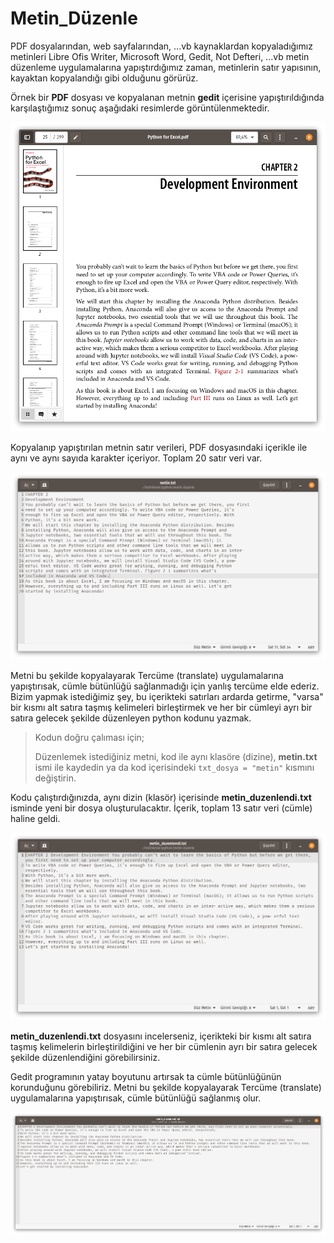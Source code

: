 # Metin_Düzenle

PDF dosyalarından, web sayfalarından, ...vb kaynaklardan kopyaladığımız metinleri Libre Ofis Writer, Microsoft Word, Gedit, Not Defteri, ...vb metin düzenleme  uygulamalarına yapıştırdığımız zaman, metinlerin satır yapısının, kayaktan kopyalandığı gibi olduğunu görürüz. 

Örnek bir **PDF** dosyası ve kopyalanan metnin **gedit** içerisine yapıştırıldığında karşılaştığımız sonuç aşağıdaki resimlerde görüntülenmektedir.

![pdf](img/01.png)

Kopyalanıp yapıştırılan metnin satır verileri, PDF dosyasındaki içerikle ile aynı ve aynı sayıda karakter içeriyor.   Toplam 20 satır veri var.

![gedit1](img/02.png)

Metni bu şekilde kopyalayarak Tercüme (translate) uygulamalarına yapıştırısak, cümle bütünlüğü sağlanmadığı için yanlış tercüme elde ederiz. Bizim yapmak istediğimiz şey, bu içerikteki satırları ardarda getirme, "varsa" bir kısmı alt satıra taşmış kelimeleri birleştirmek ve her bir cümleyi ayrı bir satıra gelecek şekilde düzenleyen python kodunu yazmak.

> Kodun doğru çalıması için;
> 
> Düzenlemek istediğiniz metni, kod ile aynı klasöre (dizine), **metin.txt** ismi ile kaydedin ya da kod içerisindeki `txt_dosya = "metin"` kısmını değiştirin.

Kodu çalıştırdığınızda, aynı dizin (klasör) içerisinde **metin_duzenlendi.txt** isminde yeni bir dosya oluşturulacaktır. İçerik, toplam 13 satır veri (cümle) haline geldi.

![gedit2](img/03.png)

**metin_duzenlendi.txt** dosyasını incelerseniz, içerikteki bir kısmı alt satıra taşmış kelimelerin birleştirildiğini ve her bir cümlenin ayrı bir satıra gelecek şekilde düzenlendiğini görebilirsiniz.

Gedit programının yatay boyutunu artırsak ta cümle bütünlüğünün korunduğunu görebiliriz. Metni bu şekilde kopyalayarak Tercüme (translate) uygulamalarına yapıştırısak, cümle bütünlüğü sağlanmış olur.

![gedit4](img/04.png)
